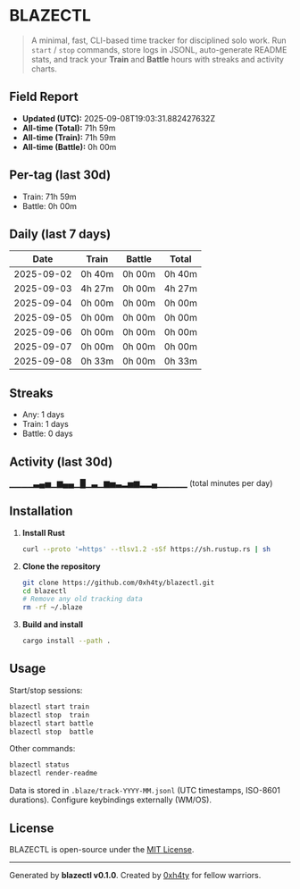 # BLAZECTL

> A minimal, fast, CLI-based time tracker for disciplined solo work.
    Run `start` / `stop` commands, store logs in JSONL, auto-generate README stats,
    and track your **Train** and **Battle** hours with streaks and activity charts.

## Field Report

- **Updated (UTC):** 2025-09-08T19:03:31.882427632Z
- **All-time (Total):** 71h 59m
- **All-time (Train):** 71h 59m
- **All-time (Battle):** 0h 00m

## Per-tag (last 30d)
- Train: 71h 59m
- Battle: 0h 00m

## Daily (last 7 days)
| Date       | Train | Battle | Total |
|------------|-------|--------|-------|
| 2025-09-02 | 0h 40m | 0h 00m | 0h 40m |
| 2025-09-03 | 4h 27m | 0h 00m | 4h 27m |
| 2025-09-04 | 0h 00m | 0h 00m | 0h 00m |
| 2025-09-05 | 0h 00m | 0h 00m | 0h 00m |
| 2025-09-06 | 0h 00m | 0h 00m | 0h 00m |
| 2025-09-07 | 0h 00m | 0h 00m | 0h 00m |
| 2025-09-08 | 0h 33m | 0h 00m | 0h 33m |

## Streaks
- Any: 1 days
- Train: 1 days
- Battle: 0 days

## Activity (last 30d)
▁▁▁▁▃▄▅▁▆▄▄▁█▁▃▁▆▅▃▂▅▆▂▂▄▁▁▁▁▁ (total minutes per day)

## Installation
1. **Install Rust**
   ```bash
   curl --proto '=https' --tlsv1.2 -sSf https://sh.rustup.rs | sh
   ```
2. **Clone the repository**
   ```bash
   git clone https://github.com/0xh4ty/blazectl.git
   cd blazectl
   # Remove any old tracking data
   rm -rf ~/.blaze
   ```
3. **Build and install**
   ```bash
   cargo install --path .
   ```

## Usage
Start/stop sessions:
```bash
blazectl start train
blazectl stop  train
blazectl start battle
blazectl stop  battle
```
Other commands:
```bash
blazectl status
blazectl render-readme
```
Data is stored in `.blaze/track-YYYY-MM.jsonl` (UTC timestamps, ISO-8601 durations).
Configure keybindings externally (WM/OS).

## License
BLAZECTL is open-source under the [MIT License](LICENSE).

---

Generated by **blazectl v0.1.0**.
Created by [0xh4ty](https://github.com/0xh4ty) for fellow warriors.
